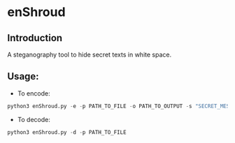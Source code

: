 # enShroud

## Introduction

A steganography tool to hide secret texts in white space.

## Usage:

- To encode:

```python
python3 enShroud.py -e -p PATH_TO_FILE -o PATH_TO_OUTPUT -s "SECRET_MESSAGE_IN_QUOTES"
```

- To decode:

```python
python3 enShroud.py -d -p PATH_TO_FILE
```
